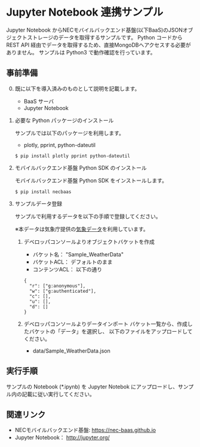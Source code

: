Jupyter Notebook 連携サンプル
=============================

Jupyter Notebook からNECモバイルバックエンド基盤(以下BaaS)のJSONオブジェクトストレージのデータを取得するサンプルです。
Python コードから REST API 経由でデータを取得するため、直接MongoDBへアクセスする必要がありません。
サンプルは Python3 で動作確認を行っています。

事前準備
--------

0. 既に以下を導入済みのものとして説明を記載します。

    * BaaS サーバ
    * Jupyter Notebook

1. 必要な Python パッケージのインストール

    サンプルでは以下のパッケージを利用します。
    * plotly, pprint, python-dateutil

    ~~~
    $ pip install plotly pprint python-dateutil
    ~~~

2. モバイルバックエンド基盤 Python SDK のインストール

    モバイルバックエンド基盤 Python SDK をインストールします。

    ~~~
    $ pip install necbaas
    ~~~

3. サンプルデータ登録

    サンプルで利用するデータを以下の手順で登録してください。
    
    ※本データは気象庁提供の[気象データ](https://www.data.jma.go.jp/obd/stats/etrn/index.php)を利用しています。    
    
    1. デベロッパコンソールよりオブジェクトバケットを作成
       * バケット名： "Sample_WeatherData"
       * バケットACL： デフォルトのまま
       * コンテンツACL： 以下の通り
       ~~~
       {
         "r": ["g:anonymous"],
         "w": ["g:authenticated"],
         "c": [],
         "u": [],
         "d": []
       }
       ~~~

    2. デベロッパコンソールよりデータインポート
        バケット一覧から、作成したバケットの「データ」を選択し、
        以下のファイルをアップロードしてください。
        * data/Sample_WeatherData.json

実行手順
--------

サンプルの Notebook (*.ipynb) を Jupyter Notebok にアップロードし、サンプル内の記載に従い実行してください。


関連リンク
----------

* NECモバイルバックエンド基盤: https://nec-baas.github.io
* Jupyter Notebook： http://jupyter.org/
